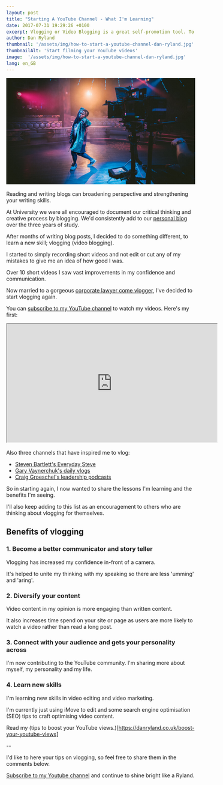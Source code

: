 ```yaml
---
layout: post
title: "Starting A YouTube Channel - What I'm Learning"
date: 2017-07-31 19:29:26 +0100
excerpt: Vlogging or Video Blogging is a great self-promotion tool. To encourage new vloggers, here are the lessons I'm learning.
author: Dan Ryland
thumbnail: '/assets/img/how-to-start-a-youtube-channel-dan-ryland.jpg'
thumbnailAlt: 'Start filming your YouTube videos'
image:  '/assets/img/how-to-start-a-youtube-channel-dan-ryland.jpg'
lang: en_GB
---
```

![Starting your YouTube channel](/assets/img/how-to-start-a-youtube-channel-dan-ryland.jpg)

Reading and writing blogs can broadening perspective and strengthening your writing skills.

At University we were all encouraged to document our critical thinking and creative process by blogging. We'd consistently add to our [personal blog](http://cityandwool.blogspot.co.uk/) over the three years of study.

After months of writing blog posts, I decided to do something different, to learn a new skill; vlogging (video blogging).

I started to simply recording short videos and not edit or cut any of my mistakes to give me an idea of how good I was.

Over 10 short videos I saw vast improvements in my confidence and communication.

Now married to a gorgeous [corporate lawyer come vlogger](http://kimaonline.com), I've decided to start vlogging again.

You can [subscribe to my YouTube channel](https://www.youtube.com/channel/UC-juA1PYRWYqD7Dym65g4HQ) to watch my videos. Here's my first:

<div class="video">
    <iframe width="560" height="315" src="https://www.youtube.com/embed/5Ut-aiQHpCY?rel=0&amp;controls=0&amp;showinfo=0"></iframe>
</div>

Also three channels that have inspired me to vlog:

- [Steven Bartlett's Everyday Steve](https://www.youtube.com/channel/UC_LOoFtney1PI4La_edqz0w)
- [Gary Vaynerchuk's daily vlogs](https://www.youtube.com/user/GaryVaynerchuk)
- [Craig Groeschel's leadership podcasts](https://www.youtube.com/watch?v=sX95oYDB_nU&list=PLXvTERtQ_HV-wSR_EaHfphJ4RdVyFXWx5)

So in starting again, I now wanted to share the lessons I'm learning and the benefits I'm seeing.

I'll also keep adding to this list as an encouragement to others who are thinking about vlogging for themselves.

## Benefits of vlogging ##

### 1. Become a better communicator and story teller ###

Vlogging has increased my confidence in-front of a camera.

It's helped to unite my thinking with my speaking so there are less 'umming' and 'aring'.

### 2. Diversify your content ###

Video content in my opinion is more engaging than written content.

It also increases time spend on your site or page as users are more likely to watch a video rather than read a long post.

### 3. Connect with your audience and gets your personality across ###

I'm now contributing to the YouTube community. I'm sharing more about myself, my personality and my life.

### 4. Learn new skills ###

I'm learning new skills in video editing and video marketing.

I'm currently just using iMove to edit and some search engine optimisation (SEO) tips to craft optimising video content.

Read my (tips to boost your YouTube views.)[https://danryland.co.uk/boost-your-youtube-views]

--

I'd like to here your tips on vlogging, so feel free to share them in the comments below.

[Subscribe to my Youtube channel](https://www.youtube.com/channel/UC-juA1PYRWYqD7Dym65g4HQ) and continue to shine bright like a Ryland.
